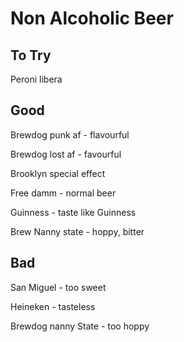 # Non Alcoholic Beer

## To Try

Peroni libera

## Good

Brewdog punk af - flavourful

Brewdog lost af - favourful

Brooklyn special effect

Free damm - normal beer

Guinness - taste like Guinness

Brew Nanny  state - hoppy, bitter

## Bad

San Miguel - too sweet

Heineken - tasteless

Brewdog nanny State - too hoppy
